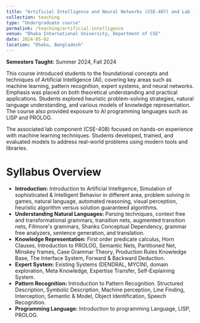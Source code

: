```yaml
---
title: "Artificial Intelligence and Neural Networks (CSE-407) and Lab (CSE-408)"
collection: teaching
type: "Undergraduate course"
permalink: /teaching/artificial-intelligence
venue: "Dhaka International University, Department of CSE"
date: 2024-05-02
location: "Dhaka, Bangladesh"
---
```


**Semesters Taught:** Summer 2024, Fall 2024

This course introduced students to the foundational concepts and techniques of Artificial Intelligence (AI), covering key areas such as machine learning, pattern recognition, expert systems, and neural networks. Emphasis was placed on both theoretical understanding and practical applications. Students explored heuristic problem-solving strategies, natural language understanding, and various models of knowledge representation. The course also provided exposure to AI programming languages such as LISP and PROLOG.

The associated lab component (CSE-408) focused on hands-on experience with machine learning techniques. Students developed, trained, and evaluated models to address real-world problems using modern tools and libraries.

Syllabus Overview
======
- **Introduction:** Introduction to Artificial Intelligence, Simulation of sophisticated & Intelligent Behavior in different area, problem solving in games, natural language, automated reasoning, visual perception, heuristic algorithm versus solution guaranteed algorithms.
- **Understanding Natural Languages:** Parsing techniques, context free and transformational grammars, transition nets, augmented transition nets, Fillmore's grammars, Shanks Conceptual Dependency, grammar free analyzers, sentence generation, and translation.
- **Knowledge Representation:** First order predicate calculus, Horn Clauses, Introduction to PROLOG, Semantic Nets, Partitioned Net, Minskey frames, Case Grammar Theory, Production Rules Knowledge Base, The Interface System, Forward & Backward Deduction.
- **Expert System:** Existing Systems (DENDRAL, MYCIN), domain exploration, Meta Knowledge, Expertise Transfer, Self-Explaining System.
- **Pattern Recognition:** Introduction to Pattern Recognition. Structured Description, Symbolic Description, Machine perception, Line Finding, Interception, Semantic & Model, Object Identification, Speech Recognition.
- **Programming Language:** Introduction to programming Language, LISP, PROLOG.
